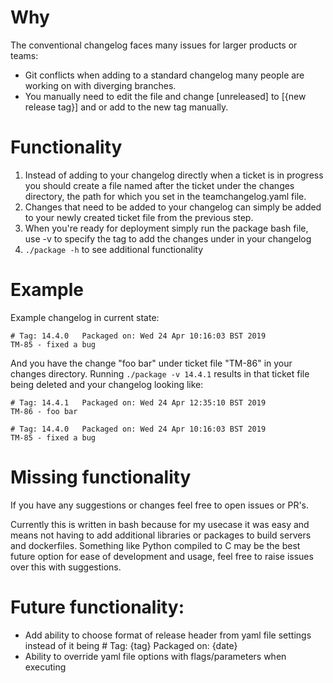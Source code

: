 # Why
The conventional changelog faces many issues for larger products or teams:
- Git conflicts when adding to a standard changelog many people are working on with diverging branches.
- You manually need to edit the file and change [unreleased] to [{new release tag}] and or add to the new tag manually.

# Functionality
1. Instead of adding to your changelog directly when a ticket is in progress you should create a file named after the ticket under the changes directory, the path for which you set in the teamchangelog.yaml file.
2. Changes that need to be added to your changelog can simply be added to your newly created ticket file from the previous step.
3. When you're ready for deployment simply run the package bash file, use -v to specify the tag to add the changes under in your changelog
4. `./package -h` to see additional functionality

# Example
Example changelog in current state:

    # Tag: 14.4.0	Packaged on: Wed 24 Apr 10:16:03 BST 2019
    TM-85 - fixed a bug
	
And you have the change "foo bar" under ticket file "TM-86" in your changes directory. Running `./package -v 14.4.1` results in that ticket file being deleted and your changelog looking like:

    # Tag: 14.4.1	Packaged on: Wed 24 Apr 12:35:10 BST 2019
    TM-86 - foo bar
	
    # Tag: 14.4.0	Packaged on: Wed 24 Apr 10:16:03 BST 2019
    TM-85 - fixed a bug
	
# Missing functionality
If you have any suggestions or changes feel free to open issues or PR's.

Currently this is written in bash because for my usecase it was easy and means not having to add additional libraries or packages to build servers and dockerfiles. Something like Python compiled to C may be the best future option for ease of development and usage, feel free to raise issues over this with suggestions.

# Future functionality:
- Add ability to choose format of release header from yaml file settings instead of it being # Tag: {tag}	Packaged on: {date}
- Ability to override yaml file options with flags/parameters when executing

